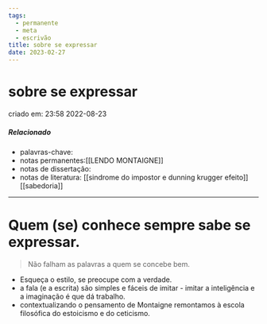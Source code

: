 ```yaml
---
tags:
  - permanente
  - meta
  - escrivão
title: sobre se expressar
date: 2023-02-27
---
```

# sobre se expressar
criado em: 23:58 2022-08-23

##### Relacionado
- palavras-chave: 
- notas permanentes:[[LENDO MONTAIGNE]] 
- notas de dissertação:
- notas de literatura: 
[[sindrome do impostor e dunning krugger efeito]]
[[sabedoria]]


---

# Quem (se) conhece sempre sabe se expressar.

>Não falham as palavras a quem se concebe bem.

- Esqueça o estilo, se preocupe com a verdade. 
- a fala (e a escrita) são simples e fáceis de imitar - imitar a inteligência e a imaginação é que dá trabalho.
- contextualizando o pensamento de Montaigne remontamos à escola filosófica do estoicismo e do ceticismo.
